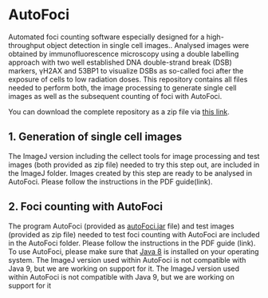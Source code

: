 # AutoFoci
Automated foci counting software especially designed for a high-throughput object detection in single cell images.. Analysed images were obtained by immunofluorescence microscopy using a double labelling approach with two well established DNA double-strand break (DSB) markers, γH2AX and 53BP1 to visualize DSBs as so-called foci after the exposure of cells to low radiation doses.
This repository contains all files needed to perform both, the image processing to generate  single cell images as well as the subsequent counting of foci with AutoFoci.

You can download the complete repository as a zip file via [this link](https://github.com/nleng/autoFoci/archive/master.zip). 

## 1. Generation of single cell images

The ImageJ version including the cellect tools for image processing and test images (both provided as zip file) needed to try  this step out, are included in the ImageJ folder. Images created by this step are ready to be analysed in AutoFoci. Please follow the instructions in the PDF guide(link).



## 2. Foci counting with AutoFoci

The program AutoFoci (provided as [autoFoci.jar](autoFoci/autoFoci.jar?raw=true) file) and test images (provided as zip file) needed to test foci counting with AutoFoci are included in the AutoFoci folder. Please follow the instructions in the PDF guide (link). To use AutoFoci, please make sure that [Java 8](http://www.oracle.com/technetwork/java/javase/downloads/jdk8-downloads-2133151.html) is installed on your operating system. The ImageJ version used within AutoFoci is not compatible with Java 9, but we are working on support for it. The ImageJ version used within AutoFoci is not compatible with Java 9, but we are working on support for it

